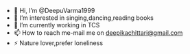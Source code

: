 - 👋 Hi, I’m @DeepuVarma1999
- 👀 I’m interested in singing,dancing,reading books
- 🌱 I’m currently working in TCS
- 📫 How to reach me-mail me on deepikachittari@gmail.com
- ⚡ Nature lover,prefer loneliness

<!---
DeepuVarma1999/DeepuVarma1999 is a ✨ special ✨ repository because its `README.md` (this file) appears on your GitHub profile.
You can click the Preview link to take a look at your changes.
--->
